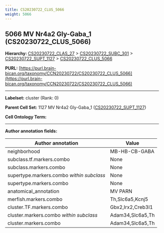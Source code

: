 ```yaml
---
title: CS20230722_CLUS_5066
weight: 5066
---
```

## 5066 MV Nr4a2 Gly-Gaba_1 (CS20230722_CLUS_5066)
<b>Hierarchy: </b>
[CS20230722_CLAS_27](../CS20230722_CLAS_27) >
[CS20230722_SUBC_301](../CS20230722_SUBC_301) >
[CS20230722_SUPT_1127](../CS20230722_SUPT_1127) >
[CS20230722_CLUS_5066](../CS20230722_CLUS_5066)

**PURL:** [https://purl.brain-bican.org/taxonomy/CCN20230722/CS20230722_CLUS_5066](https://purl.brain-bican.org/taxonomy/CCN20230722/CS20230722_CLUS_5066)

---


**Labelset:** cluster (Rank: 0)

**Parent Cell Set:** 1127 MV Nr4a2 Gly-Gaba_1 ([CS20230722_SUPT_1127](../CS20230722_SUPT_1127))



**Cell Ontology Term:** 

[MARKER GENES.]: #


---

[TRANSFERRED ANNOTATIONS.]: #


[AUTHOR ANNOTATION FIELDS.]: #


**Author annotation fields:**

| Author annotation | Value |
|-------------------|-------|
|neighborhood|MB-HB-CB-GABA|
|subclass.tf.markers.combo|None|
|subclass.markers.combo|None|
|supertype.markers.combo _within subclass_|None|
|supertype.markers.combo|None|
|anatomical_annotation|MV PARN|
|merfish.markers.combo|Th,Slc6a5,Kcnj5|
|cluster.TF.markers.combo|Gbx2,Irx2,Creb3l1|
|cluster.markers.combo _within subclass_|Adam34,Slc6a5,Th|
|cluster.markers.combo|Adam34,Slc6a5,Th|
